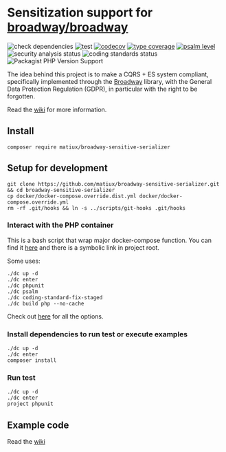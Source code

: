 Sensitization support for [broadway/broadway](https://github.com/broadway/broadway)
===

![check dependencies](https://github.com/matiux/broadway-sensitive-serializer/actions/workflows/check-dependencies.yml/badge.svg)
![test](https://github.com/matiux/broadway-sensitive-serializer/actions/workflows/tests.yml/badge.svg)
[![codecov](https://codecov.io/gh/matiux/broadway-sensitive-serializer/branch/master/graph/badge.svg)](https://codecov.io/gh/matiux/broadway-sensitive-serializer)
[![type coverage](https://shepherd.dev/github/matiux/broadway-sensitive-serializer/coverage.svg)](https://shepherd.dev/github/matiux/broadway-sensitive-serializer)
[![psalm level](https://shepherd.dev/github/matiux/broadway-sensitive-serializer/level.svg)](https://shepherd.dev/github/matiux/broadway-sensitive-serializer)
![security analysis status](https://github.com/matiux/broadway-sensitive-serializer/actions/workflows/security-analysis.yml/badge.svg)
![coding standards status](https://github.com/matiux/broadway-sensitive-serializer/actions/workflows/coding-standards.yml/badge.svg)
![Packagist PHP Version Support](https://img.shields.io/packagist/php-v/matiux/broadway-sensitive-serializer?color=blue)

The idea behind this project is to make a CQRS + ES system compliant, specifically implemented through
the [Broadway](https://github.com/broadway/broadway) library, with the General Data Protection Regulation (GDPR),
in particular with the right to be forgotten.

Read the [wiki](https://github.com/matiux/broadway-sensitive-serializer/wiki) for more information.

## Install
```shell
composer require matiux/broadway-sensitive-serializer
```
## Setup for development

```shell
git clone https://github.com/matiux/broadway-sensitive-serializer.git && cd broadway-sensitive-serializer
cp docker/docker-compose.override.dist.yml docker/docker-compose.override.yml
rm -rf .git/hooks && ln -s ../scripts/git-hooks .git/hooks
```

### Interact with the PHP container
This is a bash script that wrap major docker-compose function. You can find it [here](./docker/dc.sh) and there is a symbolic link in project root.

Some uses:
```shell
./dc up -d
./dc enter
./dc phpunit
./dc psalm
./dc coding-standard-fix-staged
./dc build php --no-cache
```
Check out [here](./docker/dc.sh) for all the options.

### Install dependencies to run test or execute examples
```shell
./dc up -d
./dc enter
composer install
```

### Run test
```shell
./dc up -d
./dc enter
project phpunit
```

## Example code
Read the [wiki](https://github.com/matiux/broadway-sensitive-serializer/wiki/04.Examples)